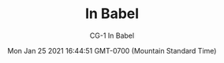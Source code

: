 ---
category: "wall_covering"
date: "Mon Jan 25 2021 16:44:51 GMT-0700 (Mountain Standard Time)"
description: "null"
designer: "Christian Gastaldi"
href: "https://www.areaenvironments.com/christian-gastaldi-1"
image_primary: "./img/CG_InBabel_Art.jpg"
image_secondary: "./img/CG_InBabel_Interior.jpg"
image_thumb: "./img/Christian+Gastaldi.png"
manufacturer: "Area Environments"
slug: "/manufacturers/area_environments/wall_covering/in_babel"
subtitle: "CG-1 In Babel"
tags:
  - "area_environments"
  - "wall_covering"
title: "In Babel"
---